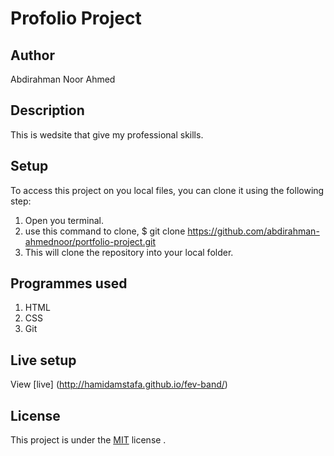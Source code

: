 # Profolio Project 

## Author 
Abdirahman Noor Ahmed 

## Description 
This is wedsite that give my professional skills.

## Setup
To access this project  on you local files, you can clone it using the following step:
1. Open you terminal.
2. use this command to clone, $ git clone https://github.com/abdirahman-ahmednoor/portfolio-project.git
3. This will clone the repository  into your local folder.

## Programmes used
1. HTML
2. CSS
3. Git
 
 ## Live setup
 View [live] (http://hamidamstafa.github.io/fev-band/)

 ## License
This project is under the [MIT](License) license .